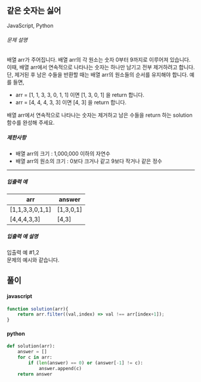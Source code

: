 ## 같은 숫자는 싫어

JavaScript, Python

###### 문제 설명

배열 arr가 주어집니다. 배열 arr의 각 원소는 숫자 0부터 9까지로 이루어져 있습니다. 이때, 배열 arr에서 연속적으로 나타나는 숫자는 하나만 남기고 전부 제거하려고 합니다. 단, 제거된 후 남은 수들을 반환할 때는 배열 arr의 원소들의 순서를 유지해야 합니다. 예를 들면,

-   arr = [1, 1, 3, 3, 0, 1, 1] 이면 [1, 3, 0, 1] 을 return 합니다.
-   arr = [4, 4, 4, 3, 3] 이면 [4, 3] 을 return 합니다.

배열 arr에서 연속적으로 나타나는 숫자는 제거하고 남은 수들을 return 하는 solution 함수를 완성해 주세요.

##### 제한사항

-   배열 arr의 크기 : 1,000,000 이하의 자연수
-   배열 arr의 원소의 크기 : 0보다 크거나 같고 9보다 작거나 같은 정수

* * * * *

##### 입출력 예

| arr | answer |
| --- | --- |
| [1,1,3,3,0,1,1] | [1,3,0,1] |
| [4,4,4,3,3] | [4,3] |

##### 입출력 예 설명

입출력 예 #1,2\
문제의 예시와 같습니다.

## 풀이

#### javascript
```javascript
function solution(arr){
    return arr.filter((val,index) => val !== arr[index+1]);
}
```  
#### python
```python
def solution(arr):
    answer = []
    for c in arr:
        if (len(answer) == 0) or (answer[-1] != c):
            answer.append(c)
    return answer
```